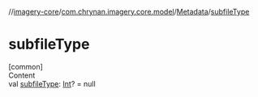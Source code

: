 //[imagery-core](../../../index.md)/[com.chrynan.imagery.core.model](../index.md)/[Metadata](index.md)/[subfileType](subfile-type.md)



# subfileType  
[common]  
Content  
val [subfileType](subfile-type.md): [Int](https://kotlinlang.org/api/latest/jvm/stdlib/kotlin/-int/index.html)? = null  



